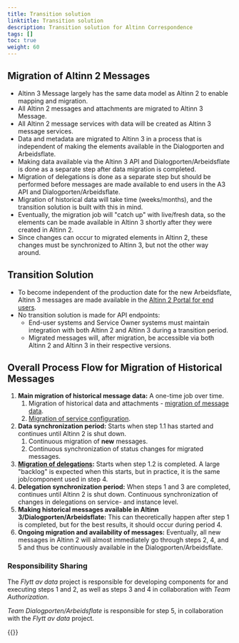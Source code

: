 ```yaml
---
title: Transition solution
linktitle: Transition solution
description: Transition solution for Altinn Correspondence
tags: []
toc: true
weight: 60
---
```


## Migration of Altinn 2 Messages

- Altinn 3 Message largely has the same data model as Altinn 2 to enable mapping and migration.
- All Altinn 2 messages and attachments are migrated to Altinn 3 Message.
- All Altinn 2 message services with data will be created as Altinn 3 message services.
- Data and metadata are migrated to Altinn 3 in a process that is independent of making the elements available in the Dialogporten and Arbeidsflate.
- Making data available via the Altinn 3 API and Dialogporten/Arbeidsflate is done as a separate step after data migration is completed.
- Migration of delegations is done as a separate step but should be performed before messages are made available to end users in the A3 API and Dialogporten/Arbeidsflate.
- Migration of historical data will take time (weeks/months), and the transition solution is built with this in mind.
- Eventually, the migration job will "catch up" with live/fresh data, so the elements can be made available in Altinn 3 shortly after they were created in Altinn 2.
- Since changes can occur to migrated elements in Altinn 2, these changes must be synchronized to Altinn 3, but not the other way around.

## Transition Solution

- To become independent of the production date for the new Arbeidsflate, Altinn 3 messages are made available in the [Altinn 2 Portal for end users](./portal/).
- No transition solution is made for API endpoints:
  - End-user systems and Service Owner systems must maintain integration with both Altinn 2 and Altinn 3 during a transition period.
  - Migrated messages will, after migration, be accessible via both Altinn 2 and Altinn 3 in their respective versions.

## Overall Process Flow for Migration of Historical Messages

1. **Main migration of historical message data:** A one-time job over time.
   1. Migration of historical data and attachments - [migration of message data](./data-migration/).
   2. [Migration of service configuration](./service-migration/).
2. **Data synchronization period:** Starts when step 1.1 has started and continues until Altinn 2 is shut down.
   1. Continuous migration of **new** messages.
   2. Continuous synchronization of status changes for migrated messages.
3. **[Migration of delegations](./delegation-migration/):** Starts when step 1.2 is completed.
   A large "backlog" is expected when this starts, but in practice, it is the same job/component used in step 4.
4. **Delegation synchronization period:** When steps 1 and 3 are completed, continues until Altinn 2 is shut down.
   Continuous synchronization of changes in delegations on service- and instance level.
5. **Making historical messages available in Altinn 3/Dialogporten/Arbeidsflate:** This can theoretically happen after step 1 is completed, but for the best results, it should occur during period 4.
6. **Ongoing migration and availability of messages:** Eventually, all new messages in Altinn 2 will almost immediately go through steps 2, 4, and 5 and thus be continuously available in the Dialogporten/Arbeidsflate.

### Responsibility Sharing

The *Flytt av data* project is responsible for developing components for and executing steps 1 and 2, as well as steps 3 and 4 in collaboration with *Team Authorization*.

*Team Dialogporten/Arbeidsflate* is responsible for step 5, in collaboration with the *Flytt av data* project.

{{<children />}}
